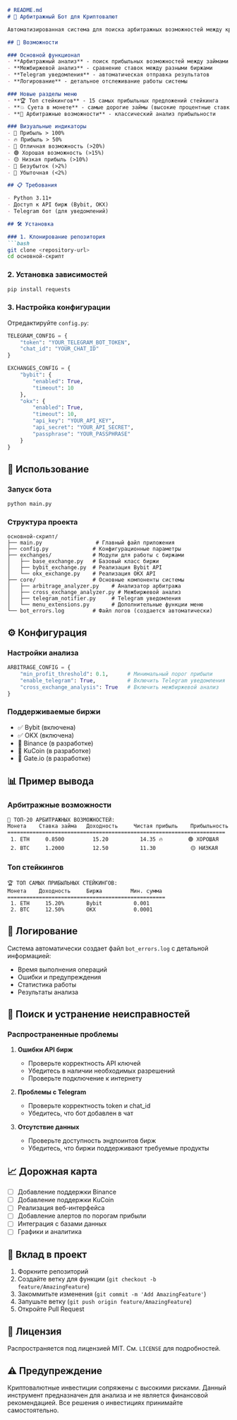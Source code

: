 ﻿```markdown
# README.md
# 🤖 Арбитражный Бот для Криптовалют

Автоматизированная система для поиска арбитражных возможностей между кредитованием и стейкингом на криптовалютных биржах.

## 🚀 Возможности

### Основной функционал
- **Арбитражный анализ** - поиск прибыльных возможностей между займами и стейкингом
- **Межбиржевой анализ** - сравнение ставок между разными биржами
- **Telegram уведомления** - автоматическая отправка результатов
- **Логирование** - детальное отслеживание работы системы

### Новые разделы меню
- **🏆 Топ стейкингов** - 15 самых прибыльных предложений стейкинга
- **💥 Суета в монете** - самые дорогие займы (высокие процентные ставки)
- **🎯 Арбитражные возможности** - классический анализ прибыльности

### Визуальные индикаторы
- 🚀 Прибыль > 100%
- 🔥 Прибыль > 50%
- 👑 Отличная возможность (>20%)
- 🟢 Хорошая возможность (>15%)
- 🟡 Низкая прибыль (>10%)
- 🔵 Безубыток (>2%)
- 🔴 Убыточная (<2%)

## 📋 Требования

- Python 3.11+
- Доступ к API бирж (Bybit, OKX)
- Telegram бот (для уведомлений)

## 🛠 Установка

### 1. Клонирование репозитория
```bash
git clone <repository-url>
cd основной-скрипт
```

### 2. Установка зависимостей
```bash
pip install requests
```

### 3. Настройка конфигурации
Отредактируйте `config.py`:
```python
TELEGRAM_CONFIG = {
    "token": "YOUR_TELEGRAM_BOT_TOKEN",
    "chat_id": "YOUR_CHAT_ID"
}

EXCHANGES_CONFIG = {
    "bybit": {
        "enabled": True,
        "timeout": 10
    },
    "okx": {
        "enabled": True,
        "timeout": 10,
        "api_key": "YOUR_API_KEY",
        "api_secret": "YOUR_API_SECRET", 
        "passphrase": "YOUR_PASSPHRASE"
    }
}
```

## 🚀 Использование

### Запуск бота
```bash
python main.py
```

### Структура проекта
```
основной-скрипт/
├── main.py                 # Главный файл приложения
├── config.py              # Конфигурационные параметры
├── exchanges/             # Модули для работы с биржами
│   ├── base_exchange.py   # Базовый класс биржи
│   ├── bybit_exchange.py  # Реализация Bybit API
│   └── okx_exchange.py    # Реализация OKX API
├── core/                  # Основные компоненты системы
│   ├── arbitrage_analyzer.py    # Анализатор арбитража
│   ├── cross_exchange_analyzer.py # Межбиржевой анализ
│   ├── telegram_notifier.py     # Telegram уведомления
│   └── menu_extensions.py       # Дополнительные функции меню
└── bot_errors.log         # Файл логов (создается автоматически)
```

## ⚙️ Конфигурация

### Настройки анализа
```python
ARBITRAGE_CONFIG = {
    "min_profit_threshold": 0.1,      # Минимальный порог прибыли
    "enable_telegram": True,          # Включить Telegram уведомления
    "cross_exchange_analysis": True   # Включить межбиржевой анализ
}
```

### Поддерживаемые биржи
- ✅ Bybit (включена)
- ✅ OKX (включена) 
- 🔄 Binance (в разработке)
- 🔄 KuCoin (в разработке)
- 🔄 Gate.io (в разработке)

## 📊 Пример вывода

### Арбитражные возможности
```
🎯 ТОП-20 АРБИТРАЖНЫХ ВОЗМОЖНОСТЕЙ:
Монета    Ставка займа   Доходность     Чистая прибыль    Прибыльность
=====================================================================
 1. ETH     0.8500         15.20          14.35 🔥        🟢 ХОРОШАЯ
 2. BTC     1.2000         12.50          11.30           🟡 НИЗКАЯ
```

### Топ стейкингов
```
🏆 ТОП САМЫХ ПРИБЫЛЬНЫХ СТЕЙКИНГОВ:
Монета    Доходность     Биржа         Мин. сумма
==================================================
 1. ETH     15.20%       Bybit          0.001
 2. BTC     12.50%       OKX            0.0001
```

## 🔧 Логирование

Система автоматически создает файл `bot_errors.log` с детальной информацией:
- Время выполнения операций
- Ошибки и предупреждения
- Статистика работы
- Результаты анализа

## 🐛 Поиск и устранение неисправностей

### Распространенные проблемы

1. **Ошибки API бирж**
   - Проверьте корректность API ключей
   - Убедитесь в наличии необходимых разрешений
   - Проверьте подключение к интернету

2. **Проблемы с Telegram**
   - Проверьте корректность token и chat_id
   - Убедитесь, что бот добавлен в чат

3. **Отсутствие данных**
   - Проверьте доступность эндпоинтов бирж
   - Убедитесь, что биржи поддерживают требуемые продукты

## 📈 Дорожная карта

- [ ] Добавление поддержки Binance
- [ ] Добавление поддержки KuCoin  
- [ ] Реализация веб-интерфейса
- [ ] Добавление алертов по порогам прибыли
- [ ] Интеграция с базами данных
- [ ] Графики и аналитика

## 🤝 Вклад в проект

1. Форкните репозиторий
2. Создайте ветку для функции (`git checkout -b feature/AmazingFeature`)
3. Закоммитьте изменения (`git commit -m 'Add AmazingFeature'`)
4. Запушьте ветку (`git push origin feature/AmazingFeature`)
5. Откройте Pull Request

## 📄 Лицензия

Распространяется под лицензией MIT. См. `LICENSE` для подробностей.

## ⚠️ Предупреждение

Криптовалютные инвестиции сопряжены с высокими рисками. Данный инструмент предназначен для анализа и не является финансовой рекомендацией. Все решения о инвестициях принимайте самостоятельно.
```